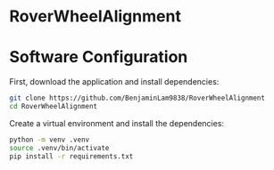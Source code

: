 # RoverWheelAlignment

Software Configuration
===
First, download the application and install dependencies:
```bash
git clone https://github.com/BenjaminLam9838/RoverWheelAlignment
cd RoverWheelAlignment
```

Create a virtual environment and install the dependencies:
```bash
python -m venv .venv
source .venv/bin/activate
pip install -r requirements.txt
```
